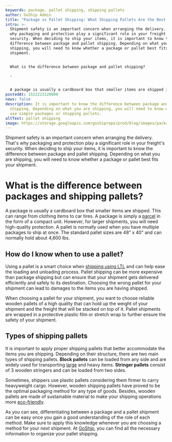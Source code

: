 ```yaml
---
keywords: package, pallet shipping, shipping pallets
author: GoShip Admin
title: "Package vs Pallet Shipping: What Shipping Pallets Are the Best For You?"
intro: >-
  Shipment safety is an important concern when arranging the delivery. That's
  why packaging and protection play a significant role in your freight's
  security. When deciding to ship your items, it is important to know the
  difference between package and pallet shipping. Depending on what you are
  shipping, you will need to know whether a package or pallet best fits your
  shipment. 


  What is the difference between package and pallet shipping?

  -


  A package is usually a cardboard box that smaller items are shipped i
postedAt: 1522223120000
news: false
description: It is important to know the difference between package and pallet
  shipping. Depending on what you are shipping, you will need to know whether to
  use simple packages or shipping pallets.
altText: pallet shipping
image: https://storage.googleapis.com/goshiprepo/prod/blog/images/package-vs-pallet-shipping.jpg
---
```

Shipment safety is an important concern when arranging the delivery. That's why packaging and protection play a significant role in your freight's security. When deciding to ship your items, it is important to know the difference between package and pallet shipping. Depending on what you are shipping, you will need to know whether a package or pallet best fits your shipment.

# What is the difference between packages and shipping pallets?

A package is usually a cardboard box that smaller items are shipped. This can range from clothing items to car tires. A package is simply a [parcel](https://www.goship.com/posts/understanding-ltl-and-parcel-shipping-what-is-best-for-my-small-business1) in the form of a compact unit. However, for larger shipments, you will need high-quality protection. A pallet is normally used when you have multiple packages to ship at once. The standard pallet sizes are 48” x 40” and can normally hold about 4,600 lbs.

## How do I know when to use a pallet?

Using a pallet is a smart choice when [shipping using LTL](https://www.goship.com/posts/palletizing-ltl-freight-everything-you-need-to-know) and can help ease the loading and unloading process. Pallet shipping can be more expensive than package shipping but can ensure that your shipment gets delivered efficiently and safely to its destination. Choosing the wrong pallet for your shipment can lead to damages to the items you are having shipped. 

When choosing a pallet for your shipment, you want to choose reliable wooden pallets of a high quality that can hold up the weight of your shipment and the freight that will be stacked on top of it. Pallet shipments are wrapped in a protective plastic film or stretch wrap to further ensure the safety of your shipment. 

## Types of shipping pallets

It is important to apply proper shipping pallets that better accommodate the items you are shipping. Depending on their structure, there are two main types of shipping pallets. **Block pallets** can be loaded from any side and are widely used for transporting [large](https://www.goship.com/shipping-services/large-item-shipping) and heavy items. **Stringer pallets** consist of 3 wooden stringers and can be loaded from two sides.

Sometimes, shippers use plastic pallets considering them firmer to carry heavyweight cargo. However, wooden shipping pallets have proved to be the optimal packaging method for any type of goods. Besides, wooden pallets are made of sustainable material to make your shipping operations more [eco-friendly](https://www.goship.com/posts/sustainable-strategy-eco-friendly-packaging). 

As you can see, differentiating between a package and a pallet shipment can be easy once you gain a good understanding of the role of each method. Make sure to apply this knowledge whenever you are choosing a method for your next shipment. At [GoShip](https://www.goship.com/), you can find all the necessary information to organize your pallet shipping.